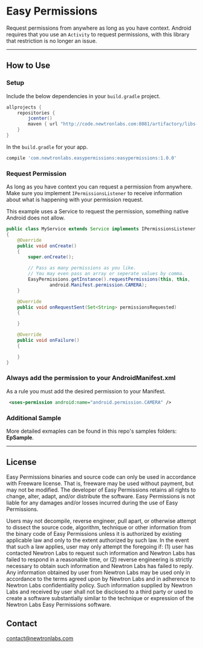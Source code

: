 # Easy Permissions

Request permissions from anywhere as long as you have context. Android requires that you use an `Activity` to request permissions, with this library that restriction is no longer an issue.

----

## How to Use 

### Setup

Include the below dependencies in your `build.gradle` project.

```gradle
allprojects {
    repositories {
        jcenter()
        maven { url "http://code.newtronlabs.com:8081/artifactory/libs-release-local" }
    }
}
```

In the `build.gradle` for your app.

```gradle
compile 'com.newtronlabs.easypermissions:easypermissions:1.0.0'
```

### Request Permission
As long as you have context you can request a permission from anywhere. Make sure you implement `IPermissionsListener` to receive information about what is happening with your permission request.

This example uses a Service to request the permission, something native Android does not allow.

```java
public class MyService extends Service implements IPermissionsListener
{
    @Override
    public void onCreate()
    {
        super.onCreate();

        // Pass as many permissions as you like. 
        // You may even pass an array or seperate values by comma.
        EasyPermissions.getInstance().requestPermissions(this, this,
                android.Manifest.permission.CAMERA);
    }

    @Override
    public void onRequestSent(Set<String> permissionsRequested)
    {

    }

    @Override
    public void onFailure()
    {

    }
}
```

### Always add the permission to your AndroidManifest.xml

As a rule you must add the desired permission to your Manifest.

```xml
 <uses-permission android:name="android.permission.CAMERA" />
 ```

### Additional Sample
More detailed exmaples can be found in this repo's samples folders: **EpSample**.

---
## License

Easy Permissions binaries and source code can only be used in accordance with Freeware license. That is, freeware may be used without payment, but may not be modified. The developer of Easy Permissions retains all rights to change, alter, adapt, and/or distribute the software. Easy Permissions is not liable for any damages and/or losses incurred during the use of Easy Permissions.

Users may not decompile, reverse engineer, pull apart, or otherwise attempt to dissect the source code, algorithm, technique or other information from the binary code of Easy Permissions unless it is authorized by existing applicable law and only to the extent authorized by such law. In the event that such a law applies, user may only attempt the foregoing if: (1) user has contacted Newtron Labs to request such information and Newtron Labs has failed to respond in a reasonable time, or (2) reverse engineering is strictly necessary to obtain such information and Newtron Labs has failed to reply. Any information obtained by user from Newtron Labs may be used only in accordance to the terms agreed upon by Newtron Labs and in adherence to Newtron Labs confidentiality policy. Such information supplied by Newtron Labs and received by user shall not be disclosed to a third party or used to create a software substantially similar to the technique or expression of the Newtron Labs Easy Permissions software.

## Contact

contact@newtronlabs.com
